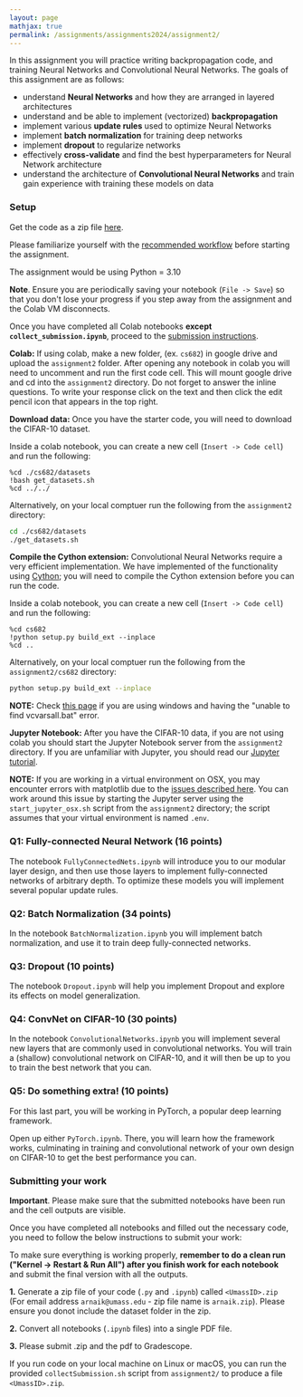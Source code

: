 ```yaml
---
layout: page
mathjax: true
permalink: /assignments/assignments2024/assignment2/
---
```


In this assignment you will practice writing backpropagation code, and training
Neural Networks and Convolutional Neural Networks. The goals of this assignment
are as follows:

- understand **Neural Networks** and how they are arranged in layered
  architectures
- understand and be able to implement (vectorized) **backpropagation**
- implement various **update rules** used to optimize Neural Networks
- implement **batch normalization** for training deep networks
- implement **dropout** to regularize networks
- effectively **cross-validate** and find the best hyperparameters for Neural
  Network architecture
- understand the architecture of **Convolutional Neural Networks** and train
  gain experience with training these models on data

### Setup
Get the code as a zip file [here](https://github.com/cvl-umass/compsci682-fall-2023/raw/main/assignments/assignments2023/assignment2.zip). 

Please familiarize yourself with the [recommended workflow]({{site.baseurl}}/setup-instructions/#working-remotely-on-google-colaboratory) before starting the assignment. 

The assignment would be using Python = 3.10

**Note**. Ensure you are periodically saving your notebook (`File -> Save`) so that you don't lose your progress if you step away from the assignment and the Colab VM disconnects.

Once you have completed all Colab notebooks **except `collect_submission.ipynb`**, proceed to the [submission instructions](#submitting-your-work).


**Colab:**
If using colab, make a new folder, (ex. `cs682`) in google drive and upload the `assignment2` folder. After opening any notebook in colab you will need to uncomment and run the first code cell. This will mount google drive and cd into the `assignment2` directory. Do not forget to answer the inline questions. To write your response click on the text and then click the edit pencil icon that appears in the top right.

**Download data:**
Once you have the starter code, you will need to download the CIFAR-10 dataset.

Inside a colab notebook, you can create a new cell (`Insert -> Code cell`) and run the following:

```
%cd ./cs682/datasets
!bash get_datasets.sh
%cd ../../
```

Alternatively, on your local comptuer run the following from the `assignment2` directory:

```bash
cd ./cs682/datasets
./get_datasets.sh
```

**Compile the Cython extension:** 
Convolutional Neural Networks require a very
efficient implementation. We have implemented of the functionality using
[Cython](http://cython.org/); you will need to compile the Cython extension
before you can run the code. 

Inside a colab notebook, you can create a new cell (`Insert -> Code cell`) and run the following:

```
%cd cs682
!python setup.py build_ext --inplace
%cd ..
```
Alternatively, on your local comptuer run the following from the `assignment2/cs682` directory:

```bash
python setup.py build_ext --inplace
```

**NOTE:** Check [this page](https://github.com/cython/cython/wiki/CythonExtensionsOnWindows) if you are using windows and having the "unable to find vcvarsall.bat" error.

**Jupyter Notebook:**
After you have the CIFAR-10 data, if you are not using colab you should start the Jupyter Notebook server from the
`assignment2` directory. If you are unfamiliar with Jupyter, you should read our
[Jupyter tutorial]({{site.baseurl}}/setup-instructions/#jupyter-setup).

**NOTE:** If you are working in a virtual environment on OSX, you may encounter
errors with matplotlib due to the [issues described here](http://matplotlib.org/faq/virtualenv_faq.html). You can work around this issue by starting the Jupyter server using the `start_jupyter_osx.sh` script from the `assignment2` directory; the script assumes that your virtual environment is named `.env`.

### Q1: Fully-connected Neural Network (16 points)
The notebook `FullyConnectedNets.ipynb` will introduce you to our
modular layer design, and then use those layers to implement fully-connected
networks of arbitrary depth. To optimize these models you will implement several
popular update rules.

### Q2: Batch Normalization (34 points)
In the notebook `BatchNormalization.ipynb` you will implement batch
normalization, and use it to train deep fully-connected networks.

### Q3: Dropout (10 points)
The notebook `Dropout.ipynb` will help you implement Dropout and explore
its effects on model generalization.

### Q4: ConvNet on CIFAR-10 (30 points)
In the notebook `ConvolutionalNetworks.ipynb` you will implement several
new layers that are commonly used in convolutional networks. You will train a
(shallow) convolutional network on CIFAR-10, and it will then be up to you to
train the best network that you can.

### Q5: Do something extra! (10 points)
For this last part, you will be working in PyTorch, a popular deep learning framework.

Open up either `PyTorch.ipynb`. There, you will learn how the framework
works, culminating in training and convolutional network of your own design on CIFAR-10 to
get the best performance you can.

### Submitting your work

**Important**. Please make sure that the submitted notebooks have been run and the cell outputs are visible.

Once you have completed all notebooks and filled out the necessary code, you need to follow the below instructions to submit your work:

To make sure everything is working properly, **remember to do a clean run ("Kernel -> Restart & Run All") after you finish work for each notebook** and submit the final version with all the outputs. 

**1.** Generate a zip file of your code (`.py` and `.ipynb`) called `<UmassID>.zip` (For email address `arnaik@umass.edu` - zip file name is `arnaik.zip`). Please ensure you donot include the dataset folder in the zip.

**2.** Convert all notebooks (`.ipynb` files) into a single PDF file.

**3.** Please submit <UmassID>.zip and the pdf to Gradescope.

If you run code on your local machine on Linux or macOS,  you can run the provided `collectSubmission.sh` script from `assignment2/` to produce a file `<UmassID>.zip`.

